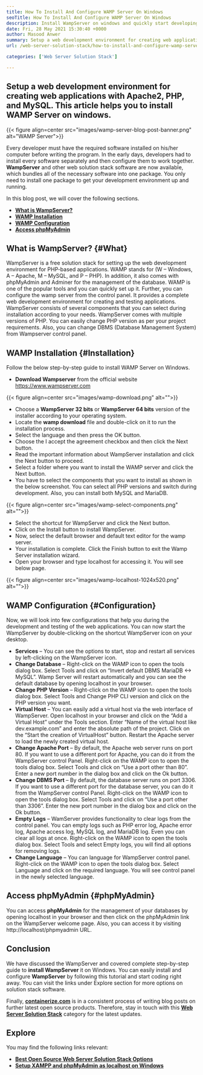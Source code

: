 ```yaml
---
title: How To Install And Configure WAMP Server On Windows
seoTitle: How To Install And Configure WAMP Server On Windows
description: Install WampServer on windows and quickly start developing PHP-based web applications. Wamp Server is available for both Windows 32 and 64 bits.
date: Fri, 28 May 2021 15:30:40 +0000
author: Masood Anwer
summary: Setup a web development environment for creating web applications with Apache2, PHP, and MySQL. This article helps you to install WAMP Server on windows.
url: /web-server-solution-stack/how-to-install-and-configure-wamp-server-on-windows/

categories: ['Web Server Solution Stack']

---
```

## Setup a web development environment for creating web applications with Apache2, PHP, and MySQL. This article helps you to install WAMP Server on windows.

{{< figure align=center src="images/wamp-server-blog-post-banner.png" alt="WAMP Server">}}  

Every developer must have the required software installed on his/her computer before writing the program. In the early days, developers had to install every software separately and then configure them to work together. **WampServer** and other web solution stack software are now available, which bundles all of the necessary software into one package. You only need to install one package to get your development environment up and running.

In this blog post, we will cover the following sections.

  * [**What is WampServer?**][1]
  * [**WAMP Installation**][2]
  * [**WAMP Configuration**][3]
  * [**Access phpMyAdmin**][4]

## What is WampServer? {#What}

WampServer is a free solution stack for setting up the web development environment for PHP-based applications. WAMP stands for (W – Windows, A – Apache, M – MySQL, and P – PHP). In addition, it also comes with phpMyAdmin and Adminer for the management of the database. WAMP is one of the popular tools and you can quickly set up it. Further, you can configure the wamp server from the control panel. It provides a complete web development environment for creating and testing applications. WampServer consists of several components that you can select during installation according to your needs. WampServer comes with multiple versions of PHP. You can easily change PHP version as per your project requirements. Also, you can change DBMS (Database Management System) from Wampserver control panel.

## WAMP Installation {#Installation}

Follow the below step-by-step guide to install WAMP Server on Windows.

  * **Download Wampserver** from the official website <https://www.wampserver.com>

{{< figure align=center src="images/wamp-download.png" alt="">}}  

  * Choose a **WampServer 32 bits** or **WampServer 64 bits** version of the installer according to your operating system.
  * Locate the **wamp download** file and double-click on it to run the installation process.
  * Select the language and then press the OK button.
  * Choose the I accept the agreement checkbox and then click the Next button.
  * Read the important information about WampServer installation and click the Next button to proceed.
  * Select a folder where you want to install the WAMP server and click the Next button.
  * You have to select the components that you want to install as shown in the below screenshot. You can select all PHP versions and switch during development. Also, you can install both MySQL and MariaDB.

{{< figure align=center src="images/wamp-select-components.png" alt="">}}  

  * Select the shortcut for WampServer and click the Next button.
  * Click on the Install button to install WampServer.
  * Now, select the default browser and default text editor for the wamp server.
  * Your installation is complete. Click the Finish button to exit the Wamp Server installation wizard.
  * Open your browser and type localhost for accessing it. You will see below page.

{{< figure align=center src="images/wamp-localhost-1024x520.png" alt="">}}  

## WAMP Configuration {#Configuration}

Now, we will look into few configurations that help you during the development and testing of the web applications. You can now start the WampServer by double-clicking on the shortcut WampServer icon on your desktop.

  * **Services** – You can see the options to start, stop and restart all services by left-clicking on the WampServer icon.
  * **Change Database** – Right-click on the WAMP icon to open the tools dialog box. Select Tools and click on “Invert default DBMS MariaDB <-> MySQL”. Wamp Server will restart automatically and you can see the default database by opening localhost in your browser.
  * **Change PHP Version** – Right-click on the WAMP icon to open the tools dialog box. Select Tools and Change PHP CLI version and click on the PHP version you want.
  * **Virtual Host** – You can easily add a virtual host via the web interface of WampServer. Open localhost in your browser and click on the “Add a Virtual Host” under the Tools section. Enter “Name of the virtual host like dev.example.com” and enter the absolute path of the project. Click on the “Start the creation of VirtualHost” button. Restart the Apache server to load the newly created virtual host.
  * **Change Apache Port** – By default, the Apache web server runs on port 80. If you want to use a different port for Apache, you can do it from the WampServer control Panel. Right-click on the WAMP icon to open the tools dialog box. Select Tools and click on “Use a port other than 80”. Enter a new port number in the dialog box and click on the Ok button.
  * **Change DBMS Port** – By default, the database server runs on port 3306. If you want to use a different port for the database server, you can do it from the WampServer control Panel. Right-click on the WAMP icon to open the tools dialog box. Select Tools and click on “Use a port other than 3306”. Enter the new port number in the dialog box and click on the Ok button.
  * **Empty Logs** – WamServer provides functionality to clear logs from the control panel. You can empty logs such as PHP error log, Apache error log, Apache access log, MySQL log, and MariaDB log. Even you can clear all logs at once. Right-click on the WAMP icon to open the tools dialog box. Select Tools and select Empty logs, you will find all options for removing logs.
  * **Change Language** – You can language for WampServer control panel. Right-click on the WAMP icon to open the tools dialog box. Select Language and click on the required language. You will see control panel in the newly selected language.

## Access phpMyAdmin {#phpMyAdmin}

You can access **phpMyAdmin** for the management of your databases by opening localhost in your browser and then click on the phpMyAdmin link on the WampServer welcome page. Also, you can access it by visiting http://localhost/phpmyadmin URL.

## Conclusion

We have discussed the WampServer and covered complete step-by-step guide to **install WampServer** it on Windows. You can easily install and configure **WampServer** by following this tutorial and start coding right away. You can visit the links under Explore section for more options on solution stack software.

Finally, [**containerize.com**][5] is in a consistent process of writing blog posts on further latest open source products. Therefore, stay in touch with this [**Web Server Solution Stack**][6] category for the latest updates.

## Explore

You may find the following links relevant:

  * [**Best Open Source Web Server Solution Stack Options**][7]
  * [**Setup XAMPP and phpMyAdmin as localhost on Windows**][8]

 [1]: #What
 [2]: #Installation
 [3]: #Configuration
 [4]: #phpMyAdmin
 [5]: https://containerize.com
 [6]: https://blog.containerize.com/category/web-server-solution-stack/
 [7]: https://products.containerize.com/solution-stack/
 [8]: https://blog.containerize.com/2020/10/26/how-to-setup-xampp-and-phpmyadmin-as-localhost-on-windows/